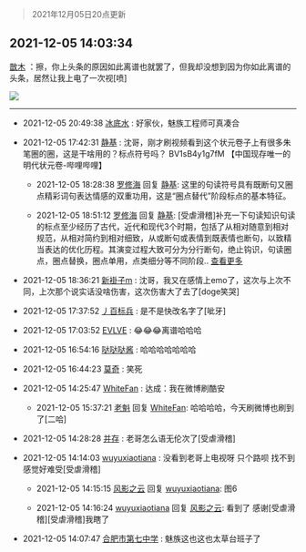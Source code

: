 > 2021年12月05日20点更新
<link rel="stylesheet" href="https://cdn.jsdelivr.net/gh/taotie6/sampleJSON@main/css/photo_show.css">
<meta name="referrer" content="no-referrer" />


 ## 2021-12-05 14:03:34 

 [㪚木](https://www.coolapk.com/feed/31919372?shareKey=ZGJkOGRhYTU3MjBkNjFhYzYzM2E~) ：擦，你上头条的原因如此离谱也就罢了，但我却没想到因为你如此离谱的头条，居然让我上电了一次视[喷] 

<div class="album">
<img class="img-item" src="https://image.coolapk.com/feed/2018/1217/07/1081091_1545003920_5732@216x196.gif" />
</div>

 ------- 

- 2021-12-05 20:49:38 [冰底水](uid=1061221) : 好家伙，魅族工程师可真凑合 

- 2021-12-05 17:42:31 [静基](uid=1353091) : 沈哥，刚才刷视频看到这个状元卷子上有很多朱笔圈的圈，这是干啥用的？标点符号吗？
BV1sB4y1g7fM
【中国现存唯一的明代状元卷-哔哩哔哩】 

    - 2021-12-05 18:28:38 [罗修海](uid=3774701) 回复 [静基](uid=1353091): 这里的句读符号具有既断句又圈点精彩词句表达情感的双重功用，这是“圈点替代”阶段标点的基本特征。 

    - 2021-12-05 18:51:12 [罗修海](uid=3774701) 回复 [静基](uid=1353091): [受虐滑稽]补充一下句读知识句读的标点至少经历了古代，近代和现代3个时期，包括了从相对随意到相对规范，从相对简约到相对细致，从或断句或表情到既表情也断句，以致精当表达的优化历程。其演变过程大致可分为分行断句，绝止钩识，句读圈点，圈点替换，圈点单用，点类细分等不同阶段.. <a href="/feed/replyList?id=247277123">查看更多</a> 

- 2021-12-05 18:36:21 [新褂子m](uid=913624) : 沈哥，我又在感情上emo了，这次与上次不同，上次那个说实话没啥伤害，这次伤害大了去了[doge笑哭] 

- 2021-12-05 17:37:52 [丿百标兵](uid=751851) : 是不是快改名字了[呲牙] 

- 2021-12-05 17:03:52 [EVLVE](uid=624501) : 😂😂😂离谱哈哈哈 

- 2021-12-05 16:54:16 [哒哒哒酱](uid=3456742) : 哈哈哈哈哈哈哈 

- 2021-12-05 16:44:23 [莫奇](uid=131936) : 笑死 

- 2021-12-05 14:25:47 [WhiteFan](uid=2616217) : 达成：我在微博刷酷安 

    - 2021-12-05 15:37:21 [老魁](uid=1703096) 回复 [WhiteFan](uid=2616217): 哈哈哈哈，今天刷微博也刷到了[二哈] 

- 2021-12-05 14:28:28 [并存](uid=1248138) : 老哥怎么语无伦次了[受虐滑稽] 

- 2021-12-05 14:14:03 [wuyuxiaotiana](uid=686790) : 没看到老哥上电视呀 只个路呗 找不到感觉好难受[受虐滑稽] 

    - 2021-12-05 14:15:15 [风影之云](uid=541954) 回复 [wuyuxiaotiana](uid=686790): 图6 

    - 2021-12-05 14:16:24 [wuyuxiaotiana](uid=686790) 回复 [风影之云](uid=541954): 看到了 感谢[受虐滑稽][受虐滑稽]我瞎了 

- 2021-12-05 14:07:47 [合肥市第七中学](uid=3597151) : 魅族这也这也太草台班子了 

